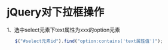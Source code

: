 # jQuery对下拉框操作

1、选中select元素下text属性为xxx的option元素

```js
   $("#select元素id").find("option:contains('text属性值')");
```



